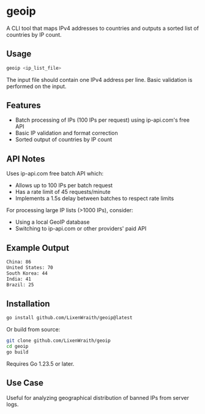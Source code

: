 # geoip

A CLI tool that maps IPv4 addresses to countries and outputs a sorted list of countries by IP count.

## Usage

```bash
geoip <ip_list_file>
```

The input file should contain one IPv4 address per line. Basic validation is performed on the input.

## Features

- Batch processing of IPs (100 IPs per request) using ip-api.com's free API
- Basic IP validation and format correction
- Sorted output of countries by IP count

## API Notes

Uses ip-api.com free batch API which:
- Allows up to 100 IPs per batch request
- Has a rate limit of 45 requests/minute
- Implements a 1.5s delay between batches to respect rate limits

For processing large IP lists (>1000 IPs), consider:
- Using a local GeoIP database
- Switching to ip-api.com or other providers' paid API

## Example Output

```bash
China: 86
United States: 70
South Korea: 44
India: 41
Brazil: 25
```

## Installation

```bash
go install github.com/LixenWraith/geoip@latest
```

Or build from source:

```bash
git clone github.com/LixenWraith/geoip
cd geoip
go build
```

Requires Go 1.23.5 or later.

## Use Case

Useful for analyzing geographical distribution of banned IPs from server logs.
```